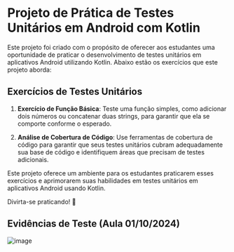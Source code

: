 # Projeto de Prática de Testes Unitários em Android com Kotlin

Este projeto foi criado com o propósito de oferecer aos estudantes uma oportunidade de praticar o desenvolvimento de testes unitários em aplicativos Android utilizando Kotlin. Abaixo estão os exercícios que este projeto aborda:

## Exercícios de Testes Unitários

1. **Exercício de Função Básica**:
   Teste uma função simples, como adicionar dois números ou concatenar duas strings, para garantir que ela se comporte conforme o esperado.

2. **Análise de Cobertura de Código**:
    Use ferramentas de cobertura de código para garantir que seus testes unitários cubram adequadamente sua base de código e identifiquem áreas que precisam de testes adicionais.

Este projeto oferece um ambiente para os estudantes praticarem esses exercícios e aprimorarem suas habilidades em testes unitários em aplicativos Android usando Kotlin.

Divirta-se praticando! 🚀

## Evidências de Teste (Aula 01/10/2024)

![image](https://github.com/user-attachments/assets/7cfbfed7-1111-4834-96cf-df8b4a029fd9)
